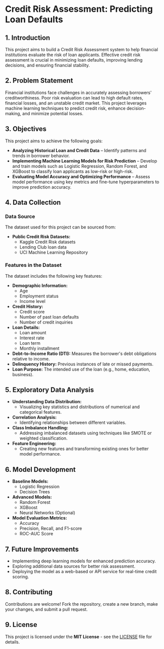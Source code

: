 # Credit Risk Assessment: Predicting Loan Defaults

## 1. Introduction

This project aims to build a Credit Risk Assessment system to help financial institutions evaluate the risk of loan applicants. Effective credit risk assessment is crucial in minimizing loan defaults, improving lending decisions, and ensuring financial stability.

## 2. Problem Statement

Financial institutions face challenges in accurately assessing borrowers' creditworthiness. Poor risk evaluation can lead to high default rates, financial losses, and an unstable credit market. This project leverages machine learning techniques to predict credit risk, enhance decision-making, and minimize potential losses.

## 3. Objectives

This project aims to achieve the following goals:

- **Analyzing Historical Loan and Credit Data** – Identify patterns and trends in borrower behavior.
- **Implementing Machine Learning Models for Risk Prediction** – Develop and train models such as Logistic Regression, Random Forest, and XGBoost to classify loan applicants as low-risk or high-risk.
- **Evaluating Model Accuracy and Optimizing Performance** – Assess model performance using key metrics and fine-tune hyperparameters to improve prediction accuracy.

## 4. Data Collection

### Data Source

The dataset used for this project can be sourced from:

- **Public Credit Risk Datasets:**
  - Kaggle Credit Risk datasets
  - Lending Club loan data
  - UCI Machine Learning Repository

### Features in the Dataset

The dataset includes the following key features:

- **Demographic Information:**
  - Age
  - Employment status
  - Income level
- **Credit History:**
  - Credit score
  - Number of past loan defaults
  - Number of credit inquiries
- **Loan Details:**
  - Loan amount
  - Interest rate
  - Loan term
  - Monthly installment
- **Debt-to-Income Ratio (DTI):** Measures the borrower's debt obligations relative to income.
- **Delinquency History:** Previous instances of late or missed payments.
- **Loan Purpose:** The intended use of the loan (e.g., home, education, business).

## 5. Exploratory Data Analysis

- **Understanding Data Distribution:**
  - Visualizing key statistics and distributions of numerical and categorical features.
- **Correlation Analysis:**
  - Identifying relationships between different variables.
- **Class Imbalance Handling:**
  - Addressing imbalanced datasets using techniques like SMOTE or weighted classification.
- **Feature Engineering:**
  - Creating new features and transforming existing ones for better model performance.

## 6. Model Development

- **Baseline Models:**
  - Logistic Regression
  - Decision Trees
- **Advanced Models:**
  - Random Forest
  - XGBoost
  - Neural Networks (Optional)
- **Model Evaluation Metrics:**
  - Accuracy
  - Precision, Recall, and F1-score
  - ROC-AUC Score

## 7. Future Improvements

- Implementing deep learning models for enhanced prediction accuracy.
- Exploring additional data sources for better risk assessment.
- Deploying the model as a web-based or API service for real-time credit scoring.

## 8. Contributing

Contributions are welcome! Fork the repository, create a new branch, make your changes, and submit a pull request.

## 9. License

This project is licensed under the **MIT License** - see the [LICENSE](LICENSE) file for details.

